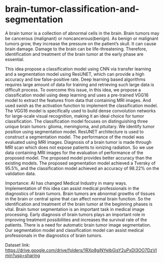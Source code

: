 # brain-tumor-classification-and-segmentation


A brain tumor is a collection of abnormal cells in the brain. Brain tumors may be cancerous (malignant) or noncancerous(benign). As benign or malignant tumors grow, they increase the pressure on the patient’s skull. It can cause brain damage. Damage to the brain can be life-threatening. Therefore, identification and treatment of the brain tumor at the early phase are essential.

This idea propose a classification model using CNN via transfer learning and a segmentation model using ResUNET, which can provide a high accuracy and low false-positive rate. Deep learning based algorithms requires large amount of data for training and retrieving such large data is difficult process. To overcome this issue, in this idea, we propose a classification model using deep learning and uses a pre-trained VGG16 model to extract the features from data that containing MRI images. And used swish as the activation function to implement the classification model. The VGG16 model is specifically used to build dense convolution networks for large-scale visual recognition, making it an ideal choice for tumor classification. The classification model focuses on distinguishing three unique brain tumors: glioma, meningioma, and pituitary. We identify tumor position using segmentation model. ResUNET architecture is used to construct a segmentation model. The performance of the model was evaluated using MRI images. Diagnosis of a brain tumor is made through MRI scan which does not expose patients to ionizing radiation. So we use data containing MRI images for the evaluation of performance of the proposed model. The proposed model provides better accuracy than the existing models. The proposed segmentation model achieved a Tversky of 95.5%, and the classification model achieved an accuracy of 98.22% on the validation data.

Importance: AI has changed Medical Industry in many ways. Implementation of this idea can assist medical professionals in the diagnostics of brain tumors. Brain tumors are abnormal growths of tissues in the brain or central spine that can affect normal brain function. So the identification and treatment of the brain tumor at the beginning phases is vital. Brain tumor segmentation is an important task in medical image processing. Early diagnosis of brain tumors plays an important role in improving treatment possibilities and increases the survival rate of the patients. There is a need for automatic brain tumor image segmentation. Our segmentation model and classification model can assist medical professionals in the diagnostics of brain tumors.


Dataset link: https://drive.google.com/drive/folders/1RXp8giNYelbGisY2uPxDl3OO7DzVImin?usp=sharing
